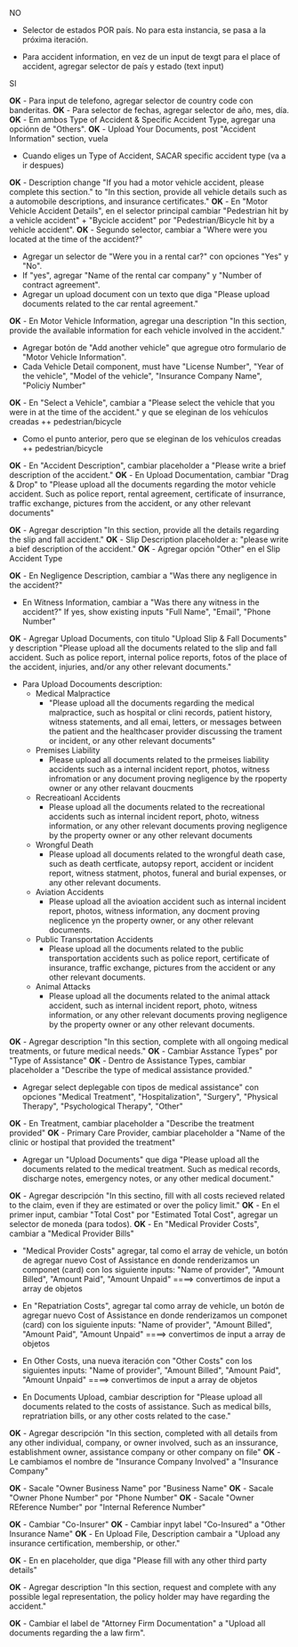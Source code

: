 NO

- Selector de estados POR país. No para esta instancia, se pasa a la próxima iteración.

- Para accident information, en vez de un input de texgt para el place of accident, agregar selector de país y estado (text input)

SI

**OK** - Para input de telefono, agregar selector de country code con banderitas.
**OK** - Para selector de fechas, agregar selector de año, mes, día.
**OK** - Em ambos Type of Accident & Specific Accident Type, agregar una opciónn de "Others".
**OK** - Upload Your Documents, post "Accident Information" section, vuela

- Cuando eliges un Type of Accident, SACAR specific accident type (va a ir despues)

<!-- ==================================================================================== -->
<!-- ==================================================================================== -->

<!-- MOTOR VECHILE ACCIDENT -->

**OK** - Description change "If you had a motor vehicle accident, please complete this section." to "In this section, provide all vehicle details such as a automobile descriptions, and insurance certificates."
**OK** - En "Motor Vehicle Accident Details", en el selector principal cambiar "Pedestrian hit by a vehicle accident" + "Bycicle accident" por "Pedestrian/Bicycle hit by a vehicle accident".
**OK** - Segundo selector, cambiar a "Where were you located at the time of the accident?"

- Agregar un selector de "Were you in a rental car?" con opciones "Yes" y "No".
- If "yes", agregar "Name of the rental car company" y "Number of contract agreement".
- Agregar un upload document con un texto que diga "Please upload documents related to the car rental agreement."

**OK** - En Motor Vehicle Information, agregar una description "In this section, provide the available information for each vehicle involved in the accident."

- Agregar botón de "Add another vehicle" que agregue otro formulario de "Motor Vehicle Information".
- Cada Vehicle Detail component, must have "License Number", "Year of the vehicle", "Model of the vehicle", "Insurance Company Name", "Policiy Number"

**OK** - En "Select a Vehicle", cambiar a "Please select the vehicle that you were in at the time of the accident." y que se eleginan de los vehículos creadas ++ pedestrian/bicycle

- Como el punto anterior, pero que se eleginan de los vehículos creadas ++ pedestrian/bicycle

**OK** - En "Accident Description", cambiar placeholder a "Please write a brief description of the accident."
**OK** - En Upload Documentation, cambiar "Drag & Drop" to "Please upload all the documents regarding the motor vehicle accident. Such as police report, rental agreement, certificate of insurrance, traffic exchange, pictures from the accident, or any other relevant documents"

<!-- SLIP AND FALL -->

**OK** - Agregar description "In this section, provide all the details regarding the slip and fall accident."
**OK** - Slip Description placeholder a: "please write a bief description of the accident."
**OK** - Agregar opción "Other" en el Slip Accident Type

**OK** - En Negligence Description, cambiar a "Was there any negligence in the accident?"

- En Witness Information, cambiar a "Was there any witness in the accident?" If yes, show existing inputs "Full Name", "Email", "Phone Number"

**OK** - Agregar Upload Documents, con titulo "Upload Slip & Fall Documents" y description "Please upload all the documents related to the slip and fall accident. Such as police report, internal police reports, fotos of the place of the accident, injuries, and/or any other relevant documents."

<!-- OTHER ACCIDENTS -->
<!-- Para todo lo que no sea slip&fall/vehicle. se agregar un nuvo upload documents -->
<!-- por ende, si se seleccionar medical malpractice, we renderiza el fileupload componet con los siguientes descriptions y labels: -->

- Para Upload Docouments description:
  - Medical Malpractice
    - "Please upload all the documents regarding the medical malpractice, such as hospital or clini records, patient history, witness statements, and all emai, letters, or messages between the patient and the healthcaser provider discussing the trament or incident, or any other relevant documents"
  - Premises Liability
    - Please upload all documents related to the prmeises liability accidents such as a internal incident report, photos, witness infromation or any document proving negligence by the rpoperty owner or any other relavant doucments
  - Recreatioanl Accidents
    - Please upload all the documents related to the recreational accidents such as internal incident report, photo, witness information, or any other relevant documents proving negligence by the property owner or any other relevant documents
  - Wrongful Death
    - Please upload all documents related to the wrongful death case, such as death certficate, autopsy report, accident or incident report, witness statment, photos, funeral and burial expenses, or any other relevant documents.
  - Aviation Accidents
    - Please upload all the avioation accident such as internal incident report, photos, witness information, any docment proving neglicence yn the property owner, or any other relevant documents.
  - Public Transportation Accidents
    - Please upload all the documents related to the public transportation accidents such as police report, certificate of insurance, traffic exchange, pictures from the accident or any other relevant documents.
  - Animal Attacks
    - Please upload all the documents related to the animal attack accident, such as internal incident report, photo, witness information, or any other relevant documents proving negligence by the property owner or any other relevant documents.

<!-- ==================================================================================== -->
<!-- ==================================================================================== -->

<!-- MEDICAL INFORMATION SECTION -->

**OK** - Agregar description "In this section, complete with all ongoing medical treatments, or future medical needs."
**OK** - Cambiar Asstance Types" por "Type of Assistance"
**OK** - Dentro de Assistance Types, cambiar placeholder a "Describe the type of medical assistance provided."

- Agregar select deplegable con tipos de medical assistance" con opciones "Medical Treatment", "Hospitalization", "Surgery", "Physical Therapy", "Psychological Therapy", "Other"

**OK** - En Treatment, cambiar placeholder a "Describe the treatment provided"
**OK** - Primary Care Provider, cambiar placeholder a "Name of the clinic or hostipal that provided the treatment"

- Agregar un "Upload Documents" que diga "Please upload all the documents related to the medical treatment. Such as medical records, discharge notes, emergency notes, or any other medical document."

<!-- COST OF ASSISTANCE -->

**OK** - Agregar descripción "In this sectino, fill with all costs recieved related to the claim, even if they are estimated or over the policy limit."
**OK** - En el primer input, cambiar "Total Cost" por "Estimated Total Cost", agregar un selector de moneda (para todos).
**OK** - En "Medical Provider Costs", cambiar a "Medical Provider Bills"

- "Medical Provider Costs" agregar, tal como el array de vehicle, un botón de agregar nuevo Cost of Assistance en donde renderizamos un componet (card) con los siguiente inputs: "Name of provider", "Amount Billed", "Amount Paid", "Amount Unpaid" ====> convertimos de input a array de objetos

- En "Repatriation Costs", agregar tal como array de vehicle, un botón de agregar nuevo Cost of Assistance en donde renderizamos un componet (card) con los siguiente inputs: "Name of provider", "Amount Billed", "Amount Paid", "Amount Unpaid" ====> convertimos de input a array de objetos
- En Other Costs, una nueva iteración con "Other Costs" con los siguientes inputs: "Name of provider", "Amount Billed", "Amount Paid", "Amount Unpaid" ====> convertimos de input a array de objetos
- En Documents Upload, cambiar description for "Please upload all documents related to the costs of assistance. Such as medical bills, repratriation bills, or any other costs related to the case."

<!-- THIRD PARTY INFORMATION -->

**OK** - Agregar descripción "In this section, completed with all details from any other individual, company, or owner involved, such as an inssurance, establishment owner, assistance company or other company on file"
**OK** - Le cambiamos el nombre de "Insurance Company Involved" a "Insurance Company"

<!-- ONWER BUSINESS INVOLVED  -->

**OK** - Sacale "Owner Business Name" por "Business Name"
**OK** - Sacale "Owner Phone Number" por "Phone Number"
**OK** - Sacale "Owner REference Number" por "Internal Reference Number"

<!-- CO-INSURED -->

**OK** - Cambiar "Co-Insurer"
**OK** - Cambiar inpyt label "Co-Insured" a "Other Insurance Name"
**OK** - En Upload File, Description cambair a "Upload any insurance certification, membership, or other."

<!-- OTHER PARTY INVOVLED IN THE ACCIDENT -->

**OK** - En en placeholder, que diga "Please fill with any other third party details"

<!-- PERSONAL ATTORNERY -->

**OK** - Agregar description "In this section, request and complete with any possible legal representation, the policy holder may have regarding the accident."

<!-- PERSONAL ATTORNEY -->

**OK** - Cambiar el label de "Attorney Firm Documentation" a "Upload all documents regarding the a law firm".
